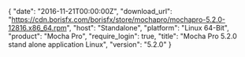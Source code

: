 {
  "date": "2016-11-21T00:00:00Z",
  "download_url": "https://cdn.borisfx.com/borisfx/store/mochapro/mochapro-5.2.0-12816.x86_64.rpm",
  "host": "Standalone",
  "platform": "Linux 64-Bit",
  "product": "Mocha Pro",
  "require_login": true,
  "title": "Mocha Pro 5.2.0 stand alone application Linux",
  "version": "5.2.0"
}
